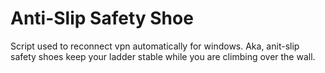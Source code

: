# Anti-Slip Safety Shoe

Script used to reconnect vpn automatically for windows. 
Aka, anit-slip safety shoes keep your ladder stable while you are climbing over the wall.
